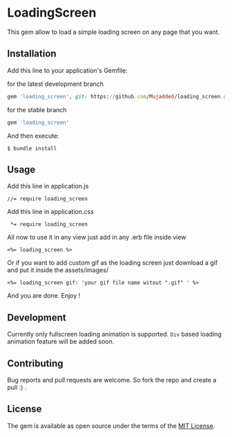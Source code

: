 # LoadingScreen

This gem allow to load a simple loading screen on any page that you want.

## Installation

Add this line to your application's Gemfile:

for the latest development branch
```ruby
gem 'loading_screen', git: https://github.com/Mujadded/loading_screen.git
```

for the stable branch
```ruby
gem 'loading_screen'
```

And then execute:

    $ bundle install

## Usage

Add this line in application.js
```
//= require loading_screen
```

Add this line in application.css
```
 *= require loading_screen
```

All now to use it in any view just add in any .erb file inside view
```
<%= loading_screen %>
```

Or if you want to add custom gif as the loading screen just download a gif and put it inside the assets/images/
```
<%= loading_screen gif: 'your gif file name witout ".gif" ' %>
```
And you are done. Enjoy !
## Development

Currently only fullscreen loading animation is supported. `Div` based loading animation feature will be added soon.

## Contributing

Bug reports and pull requests are welcome. So fork the repo and create a pull :) .

## License

The gem is available as open source under the terms of the [MIT License](https://opensource.org/licenses/MIT).
